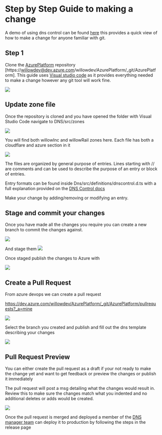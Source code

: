 # Step by Step Guide to making a change
A demo of using dns control can be found [here](https://ridleyco-my.sharepoint.com/:v:/g/personal/ssaraswati_willowinc_com/ERcGLfhYeXZBh2_t3KStoH0BAeXLbiNOiuzEe0Q_kgrQJA?e=ZYc9BK) this provides a quick view of how to make a change for anyone familiar with git.

## Step 1
Clone the [AzurePlatform](https://dev.azure.com/willowdev/AzurePlatform/_git/AzurePlatform) repository [https://willowdev@dev.azure.com/willowdev/AzurePlatform/_git/AzurePlatform]. This guide uses [Visual studio code](https://code.visualstudio.com/Download) as it provides everything needed to make a change however any git tool will work fine.


![](guide_clone.png)

## Update zone file

Once the repository is cloned and you have opened the folder with Visual Studio Code navigate to DNS/src/zones

![](guide_zones.png)


You will find both willowInc and willowRail zones here. Each file has both a cloudflare and azure section in it

![](guide_sections.png)


The files are organized by general purpose of entries. Lines starting with // are comments and can be used to describe the purpose of an entry or block of entries.


Entry formats can be found inside Dns/src/definitions/dnscontrol.d.ts with a full explanation provided on the [DNS Control docs](https://stackexchange.github.io/dnscontrol/js)

Make your change by adding/removing or modifying an entry.

## Stage and commit your changes


Once you have made all the changes you require you can create a new branch to commit the changes against.

![](guide_branch.png)


And stage them
![](guide_stage.png)

Once staged publish the changes to Azure with

![](guide_publish.png)


## Create a Pull Request

From azure devops we can create a pull request

https://dev.azure.com/willowdev/AzurePlatform/_git/AzurePlatform/pullrequests?_a=mine

![](guide_pr.png)

Select the branch you created and publish and fill out the dns template describing your changes

![](guide_pr2.png)


## Pull Request Preview

You can either create the pull request as a draft if your not ready to make the change yet and want to get feedback or preview the changes or publish it immediately

The pull request will post a msg detailing what the changes would result in. Review this to make sure the changes match what you indented and no additional deletes or adds would be created.

![](guide_preview.png)


Once the pull request is merged and deployed a member of the [DNS manager team](https://dev.azure.com/willowdev/AzurePlatform/_settings/teams?subjectDescriptor=vssgp.Uy0xLTktMTU1MTM3NDI0NS0zMjI3NTczNjA0LTI0ODA5MzAzNzQtMjk5NjM2NjQ4Mi0yNjIyNDk5MzIwLTEtOTkwODgzOTE2LTI5Mzg3MzgyNTItMjE5Mjg0Mjg3Ny05Mzk3MDg5NTc) can deploy it to production by following the steps in the release page

